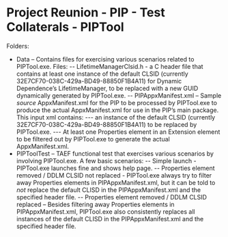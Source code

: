# Project Reunion - PIP - Test Collaterals - PIPTool
Folders:
- Data – Contains files for exercising various scenarios related to PIPTool.exe. Files:
-- LifetimeManagerClsid.h - a C header file that contains at least one instance of the default CLSID (currently 32E7CF70-038C-429a-BD49-88850F1B4A11) for Dynamic Dependence’s LifetimeManager, to be replaced with a new GUID dynamically generated by PIPTool.exe.
-- PIPAppxManifest.xml – Sample _source_ AppxManifest.xml for the PIP to be processed by PIPTool.exe to produce the actual AppxManifest.xml for use in the PIP’s main package. This input xml contains:
--- an instance of the default CLSID (currently 32E7CF70-038C-429a-BD49-88850F1B4A11) to be replaced by PIPTool.exe.
--- At least one Properties element in an Extension element to be filtered out by PIPTool.exe to generate the actual AppxManifest.xml.
- PIPToolTest – TAEF functional test that exercises various scenarios by involving PIPTool.exe. A few basic scenarios:
-- Simple launch - PIPTool.exe launches fine and shows help page.
-- Properties element removed / DDLM CLSID not replaced - PIPTool.exe always try to filter away Properties elements in PIPAppxManifest.xml, but it can be told to _not_ replace the default CLISD in the PIPAppxManifest.xml and the specified header file.
-- Properties element removed / DDLM CLSID replaced – Besides filtering away Properties elements in PIPAppxManifest.xml, PIPTool.exe also consistently replaces all instances of the default CLISD in the PIPAppxManifest.xml and the specified header file.
